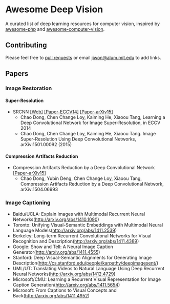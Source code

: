 # Awesome Deep Vision
A curated list of deep learning resources for computer vision, inspired by [awesome-php](https://github.com/ziadoz/awesome-php) and [awesome-computer-vision](https://github.com/jbhuang0604/awesome-computer-vision).

## Contributing
Please feel free to [pull requests](https://github.com/kjw0612/awesome-deep-vision/pulls) or email jiwon@alum.mit.edu to add links.

## Papers

### Image Restoration
#### Super-Resolution
 * SRCNN [[Web]](http://mmlab.ie.cuhk.edu.hk/projects/SRCNN.html) [[Paper-ECCV14]](http://personal.ie.cuhk.edu.hk/~ccloy/files/eccv_2014_deepresolution.pdf) [[Paper-arXiv15]](http://arxiv.org/pdf/1501.00092v1.pdf)
    * Chao Dong, Chen Change Loy, Kaiming He, Xiaoou Tang, Learning a Deep Convolutional Network for Image Super-Resolution, in ECCV 2014
    * Chao Dong, Chen Change Loy, Kaiming He, Xiaoou Tang. Image Super-Resolution Using Deep Convolutional Networks, arXiv:1501.00092 (2015)

#### Compression Artifacts Reduction
  * Compression Artifacts Reduction by a Deep Convolutional Network [[Paper-arXiv15]](http://arxiv.org/pdf/1504.06993v1)
    * Chao Dong, Yubin Deng, Chen Change Loy, Xiaoou Tang, Compression Artifacts Reduction by a Deep Convolutional Network, arXiv:1504.06993

### Image Captioning 
   * Baidu/UCLA: Explain Images with Multimodal Recurrent Neural Networks(http://arxiv.org/abs/1410.1090)
   * Toronto: Unifying Visual-Semantic Embeddings with Multimodal Neural Language Models(http://arxiv.org/abs/1411.2539)
   * Berkeley: Long-term Recurrent Convolutional Networks for Visual Recognition and Description(http://arxiv.org/abs/1411.4389)
   * Google: Show and Tell: A Neural Image Caption Generator(http://arxiv.org/abs/1411.4555)
   * Stanford: Deep Visual-Semantic Alignments for Generating Image  Description(http://cs.stanford.edu/people/karpathy/deepimagesent/)
   * UML/UT:  Translating Videos to Natural Language Using Deep Recurrent Neural Networks(http://arxiv.org/abs/1412.4729)
   * Microsoft/CMU:  Learning a Recurrent Visual Representation for Image Caption Generation(http://arxiv.org/abs/1411.5654)
   * Microsoft:  From Captions to Visual Concepts and Back(http://arxiv.org/abs/1411.4952)
